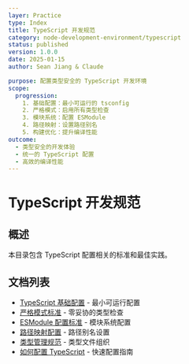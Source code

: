 ```yaml
---
layer: Practice
type: Index
title: TypeScript 开发规范
category: node-development-environment/typescript
status: published
version: 1.0.0
date: 2025-01-15
author: Sean Jiang & Claude

purpose: 配置类型安全的 TypeScript 开发环境
scope:
  progression:
    1. 基础配置：最小可运行的 tsconfig
    2. 严格模式：启用所有类型检查
    3. 模块系统：配置 ESModule
    4. 路径映射：设置路径别名
    5. 构建优化：提升编译性能
outcome:
  - 类型安全的开发体验
  - 统一的 TypeScript 配置
  - 高效的编译性能
---
```


# TypeScript 开发规范

## 概述

本目录包含 TypeScript 配置相关的标准和最佳实践。

## 文档列表

- [TypeScript 基础配置](./tsconfig-basic-standard.md) - 最小可运行配置
- [严格模式标准](./strict-mode-standard.md) - 零妥协的类型检查
- [ESModule 配置标准](./esmodule-standard.md) - 模块系统配置
- [路径映射配置](./path-mapping-guide.md) - 路径别名设置
- [类型管理规范](./types-management-standard.md) - 类型文件组织
- [如何配置 TypeScript](./how-to-setup-typescript.md) - 快速配置指南